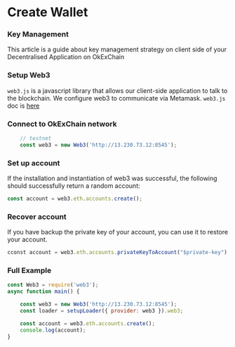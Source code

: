 # Create Wallet
### Key Management
This article is a guide about key management strategy on client side of your Decentralised Application on OkExChain

### Setup Web3
`web3.js` is a javascript library that allows our client-side application to talk to the blockchain. We configure web3 to communicate via Metamask.
`web3.js` doc is [here](https://web3js.readthedocs.io/en/v1.2.2/getting-started.html#adding-web3-js)

### Connect to OkExChain network
```javascript
    // testnet
    const web3 = new Web3('http://13.230.73.12:8545');
```

### Set up account
If the installation and instantiation of web3 was successful, the following should successfully return a random account:
```javascript
const account = web3.eth.accounts.create();
```

### Recover account
If you have backup the private key of your account, you can use it to restore your account.
```javascript
cconst account = web3.eth.accounts.privateKeyToAccount("$private-key")
```

### Full Example
```javascript
const Web3 = require('web3');
async function main() {

    const web3 = new Web3('http://13.230.73.12:8545');
    const loader = setupLoader({ provider: web3 }).web3;

    const account = web3.eth.accounts.create();
    console.log(account);
}
```